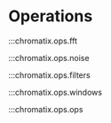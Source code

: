 # Operations

:::chromatix.ops.fft

:::chromatix.ops.noise

:::chromatix.ops.filters

:::chromatix.ops.windows

:::chromatix.ops.ops


